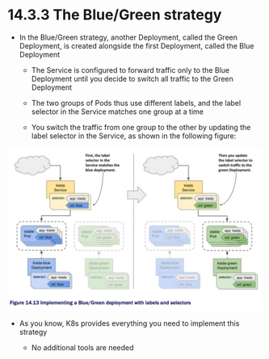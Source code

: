 # 14.3.3 The Blue/Green strategy

* In the Blue/Green strategy, another Deployment, called the Green Deployment, is created alongside the first Deployment, called the Blue Deployment

  * The Service is configured to forward traffic only to the Blue Deployment until you decide to switch all traffic to the Green Deployment

  * The two groups of Pods thus use different labels, and the label selector in the Service matches one group at a time

  * You switch the traffic from one group to the other by updating the label selector in the Service, as shown in the following figure:

![Fig. 1 Implementing a Blue/Green deployment w/ labels and selectors](../../../../../img/kubernetes-in-action.demo/chpt14/other-deployment-strategies/blue-green-strategy/diag01.png)

* As you know, K8s provides everything you need to implement this strategy

  * No additional tools are needed

